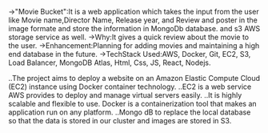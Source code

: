 ->"Movie Bucket":It is a web application which takes the input from the user like Movie name,Director Name,
   Release year, and Review and poster in the image formate and store the information in MongoDb database.
   and s3 AWS storage service as well.
->Why:It gives a quick review about the movie to the user.
->Enhancement:Planning for adding movies and maintaining a high end database in the future.
->TechStack Used:AWS, Docker, Git, EC2, S3, Load Balancer, MongoDB Atlas, Html, Css, JS, React, Nodejs.

..The project aims to deploy a website on an Amazon Elastic Compute Cloud (EC2) instance using Docker container technology.
..EC2 is a web service AWS provides to deploy and manage virtual servers easily. 
..It is highly scalable and flexible to use. Docker is a containerization tool that makes an application run on any platform.
..Mongo dB to replace the local database so that the data is stored in our cluster and images are stored in S3. 
